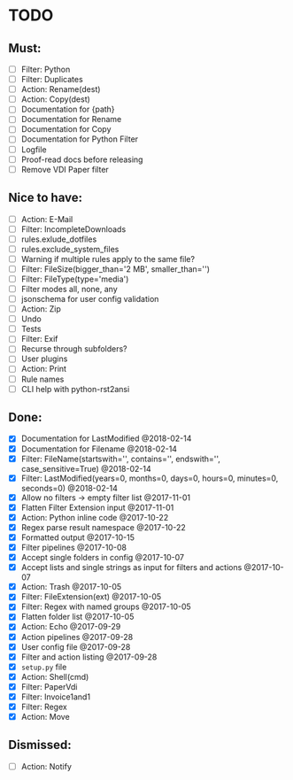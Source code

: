 # TODO

## Must:

- [ ] Filter: Python
- [ ] Filter: Duplicates
- [ ] Action: Rename(dest)
- [ ] Action: Copy(dest)
- [ ] Documentation for {path}
- [ ] Documentation for Rename
- [ ] Documentation for Copy
- [ ] Documentation for Python Filter
- [ ] Logfile
- [ ] Proof-read docs before releasing
- [ ] Remove VDI Paper filter

## Nice to have:

- [ ] Action: E-Mail
- [ ] Filter: IncompleteDownloads
- [ ] rules.exlude_dotfiles
- [ ] rules.exclude_system_files
- [ ] Warning if multiple rules apply to the same file?
- [ ] Filter: FileSize(bigger_than='2 MB', smaller_than='')
- [ ] Filter: FileType(type='media')
- [ ] Filter modes all, none, any
- [ ] jsonschema for user config validation
- [ ] Action: Zip
- [ ] Undo
- [ ] Tests
- [ ] Filter: Exif
- [ ] Recurse through subfolders?
- [ ] User plugins
- [ ] Action: Print
- [ ] Rule names
- [ ] CLI help with python-rst2ansi

## Done:

- [x] Documentation for LastModified @2018-02-14
- [x] Documentation for Filename @2018-02-14
- [x] Filter: FileName(startswith='', contains='', endswith='', case_sensitive=True) @2018-02-14
- [x] Filter: LastModified(years=0, months=0, days=0, hours=0, minutes=0, seconds=0) @2018-02-14
- [x] Allow no filters -> empty filter list @2017-11-01
- [x] Flatten Filter Extension input @2017-11-01
- [x] Action: Python inline code @2017-10-22
- [x] Regex parse result namespace @2017-10-22
- [x] Formatted output @2017-10-15
- [x] Filter pipelines @2017-10-08
- [x] Accept single folders in config @2017-10-07
- [x] Accept lists and single strings as input for filters and actions @2017-10-07
- [x] Action: Trash @2017-10-05
- [x] Filter: FileExtension(ext) @2017-10-05
- [x] Filter: Regex with named groups @2017-10-05
- [x] Flatten folder list @2017-10-05
- [x] Action: Echo @2017-09-29
- [x] Action pipelines @2017-09-28
- [x] User config file @2017-09-28
- [x] Filter and action listing @2017-09-28
- [x] `setup.py` file
- [x] Action: Shell(cmd)
- [x] Filter: PaperVdi
- [x] Filter: Invoice1and1
- [x] Filter: Regex
- [x] Action: Move

## Dismissed:
- [ ] Action: Notify
